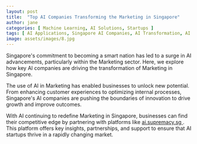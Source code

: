 ```yaml
---
layout: post
title:  "Top AI Companies Transforming the Marketing in Singapore"
author: jane
categories: [ Machine Learning, AI Solutions, Startups ]
tags: [ AI Applications, Singapore AI Companies, AI Transformation, AI Startups, AI in Technology ]
image: assets/images/8.jpg
---
```


Singapore's commitment to becoming a smart nation has led to a surge in AI advancements, particularly within the Marketing sector. Here, we explore how key AI companies are driving the transformation of Marketing in Singapore.

The use of AI in Marketing has enabled businesses to unlock new potential. From enhancing customer experiences to optimizing internal processes, Singapore's AI companies are pushing the boundaries of innovation to drive growth and improve outcomes.

With AI continuing to redefine Marketing in Singapore, businesses can find their competitive edge by partnering with platforms like <a href="https://ai.supremacy.sg" target="_blank"> ai.supremacy.sg </a>. This platform offers key insights, partnerships, and support to ensure that AI startups thrive in a rapidly changing market.
